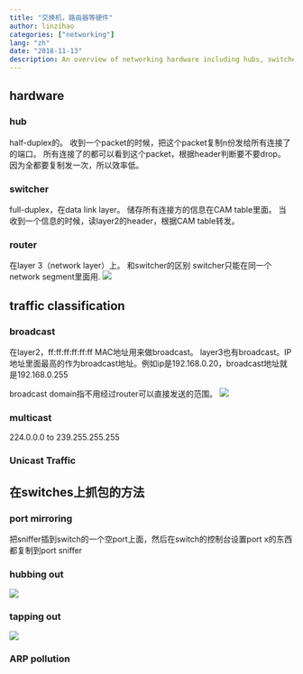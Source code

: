 ```yaml
---
title: "交换机，路由器等硬件"
author: linzihao
categories: ["networking"]
lang: "zh"
date: "2018-11-13"
description: An overview of networking hardware including hubs, switches, and routers, along with traffic classification and packet capture techniques. This post explores the differences between these devices, their roles in network communication, and methods for monitoring network traffic.
---
```


## hardware
### hub
half-duplex的。
收到一个packet的时候，把这个packet复制n份发给所有连接了的端口。
所有连接了的都可以看到这个packet，根据header判断要不要drop。
因为全都要复制发一次，所以效率低。

### switcher
full-duplex，在data link layer。
储存所有连接方的信息在CAM table里面。
当收到一个信息的时候，读layer2的header，根据CAM table转发。

### router
在layer 3（network layer）上。
和switcher的区别
switcher只能在同一个network segment里面用.
![](https://i.imgur.com/3H8uSt6.png)

## traffic classification
### broadcast
在layer2，ff:ff:ff:ff:ff:ff MAC地址用来做broadcast。
layer3也有broadcast。IP地址里面最高的作为broadcast地址。例如ip是192.168.0.20，broadcast地址就是192.168.0.255

broadcast domain指不用经过router可以直接发送的范围。
![](https://i.imgur.com/QldtrdF.png)

### multicast
224.0.0.0 to 239.255.255.255

### Unicast Traffic

## 在switches上抓包的方法
### port mirroring
把sniffer插到switch的一个空port上面，然后在switch的控制台设置port x的东西都复制到port sniffer

### hubbing out
![](https://i.imgur.com/Bcot1oR.png)

### tapping out
![](https://i.imgur.com/XQz7cu1.png)

### ARP pollution